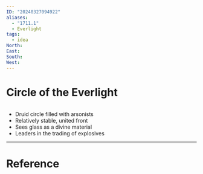 ```yaml
---
ID: "20240327094922"
aliases:
  - "1711.1"
  - Everlight
tags:
  - idea
North: 
East: 
South: 
West:
---
```

# Circle of the Everlight

```toc
```

- Druid circle filled with arsonists
- Relatively stable, united front
- Sees glass as a divine material
- Leaders in the trading of explosives

---

# Reference